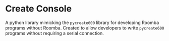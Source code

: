 # Create Console

A python library mimicking the `pycreate600` library for developing Roomba programs without Roomba. Created to allow developers to write `pycreate600` programs without requiring a serial connection.
